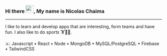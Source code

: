### Hi there <img src="https://raw.githubusercontent.com/TheDudeThatCode/TheDudeThatCode/master/Assets/Hi.gif" width="25" height="25" />, My name is Nicolas Chaima
---------------------------------------------------------------------------------------------------------
I like to learn and develop apps that are interesting, form teams and have fun. I also like to do sports 🏋️🏐🚴.


⚔️: Javascript • React • Node • MongoDB • MySQL/PostgreSQL • Firebase • TailwindCSS
